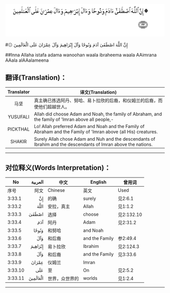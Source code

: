 ![003:033](images/003_033.gif)

#۞ إِنَّ اللَّهَ اصْطَفَىٰ آدَمَ وَنُوحًا وَآلَ إِبْرَاهِيمَ وَآلَ عِمْرَانَ عَلَى الْعَالَمِينَ 

##Inna Allaha istafa adama wanoohan waala ibraheema waala AAimrana AAala alAAalameena 

## 翻译(Translation)：

| Translator | 译文(Translation)                                            |
| :--------: | ------------------------------------------------------------ |
|    马坚    | 真主确已拣选阿丹、努哈、易卜拉欣的后裔，和仪姆兰的后裔，而使他们超越世人。 |
|  YUSUFALI  | Allah did choose Adam and Noah, the family of Abraham, and the family of 'Imran above all people,- |
|  PICKTHAL  | Lo! Allah preferred Adam and Noah and the Family of Abraham and the Family of 'Imran above (all His) creatures. |
|   SHAKIR   | Surely Allah chose Adam and Nuh and the descendants of Ibrahim and the descendants of Imran above the nations. |

---

## 对位释义(Words Interpretation)：

| No   | العربية | 中文    | English | 曾用词 |
| ---- | ------: | ------- | ------- | ------ |
| 序号 |    阿文 | Chinese | 英文    | Used   |
| 3:33.1  | إِنَّ       | 的确           | surely         | 见2:6.1    |
| 3:33.2  | اللَّهَ     | 安拉，真主     | Allah          | 见1:1.2    |
| 3:33.3  | اصْطَفَىٰ    | 选择           | choose         | 见2:132.10 |
| 3:33.4  | آدَمَ      | 阿丹           | Adam           | 见2:31.2   |
| 3:33.5  | وَنُوحًا    | 和努哈         | and Noah       |            |
| 3:33.6  | وَآلَ      | 和后裔         | and the Family | 参2:49.4   |
| 3:33.7  | إِبْرَاهِيمَ  | 易卜拉欣       | Ibrahim        | 见2:124.3  |
| 3:33.8  | وَآلَ      | 和后裔         | and the Family | 见3:33.6   |
| 3:33.9  | عِمْرَانَ    | 仪姆兰         | Imran          |            |
| 3:33.10 | عَلَى      | 至             | On             | 见2:5.2    |
| 3:33.11 | الْعَالَمِينَ | 世界，众世界的 | worlds         | 见1:2.4    |

---

